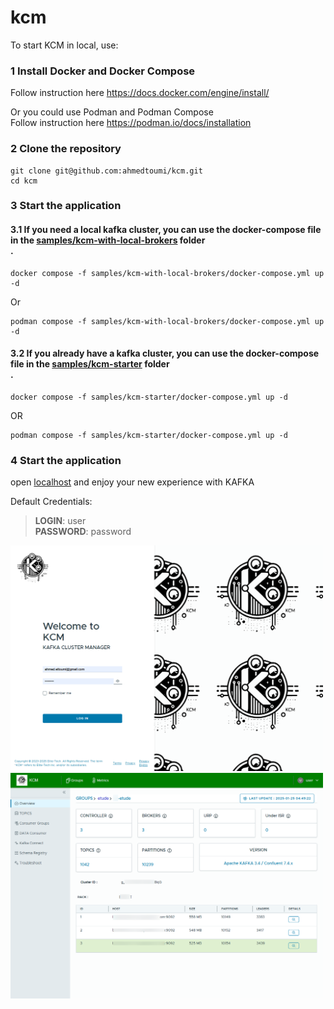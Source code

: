 # kcm

To start KCM in local, use:

### 1 Install Docker and Docker Compose <br />
Follow instruction here https://docs.docker.com/engine/install/ <br />

Or you could use Podman and Podman Compose <br />
Follow instruction here https://podman.io/docs/installation <br />

### 2 Clone the repository <br />
```shell
git clone git@github.com:ahmedtoumi/kcm.git
cd kcm
```

### 3 Start the application <br />

#### 3.1 If you need a local kafka cluster, you can use the docker-compose file in the [samples/kcm-with-local-brokers](samples/kcm-with-local-brokers/docker-compose.yml) folder <br />.

```shell
docker compose -f samples/kcm-with-local-brokers/docker-compose.yml up -d
```
Or 
```shell
podman compose -f samples/kcm-with-local-brokers/docker-compose.yml up -d
```

#### 3.2 If you already have a kafka cluster, you can use the docker-compose file in the [samples/kcm-starter](samples/kcm-starter/docker-compose.yml) folder <br />.

```shell
docker compose -f samples/kcm-starter/docker-compose.yml up -d
```
OR
```shell
podman compose -f samples/kcm-starter/docker-compose.yml up -d
```

### 4 Start the application <br />

open [localhost](http://localhost) and enjoy your new experience with KAFKA

Default Credentials: <br />

> **LOGIN**: user <br />
**PASSWORD**: password

<img src="documentation/images/login_kcm.png" width="500" />

<img src="documentation/images/kcm_cluster_overview.png" width="500" />

